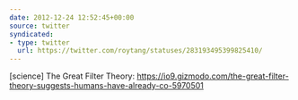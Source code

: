 ```yaml
---
date: 2012-12-24 12:52:45+00:00
source: twitter
syndicated:
- type: twitter
  url: https://twitter.com/roytang/statuses/283193495399825410/
---
```


[science] The Great Filter Theory: https://io9.gizmodo.com/the-great-filter-theory-suggests-humans-have-already-co-5970501